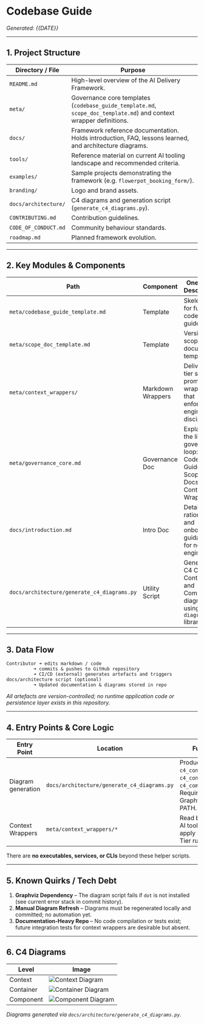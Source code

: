 # Codebase Guide

*Generated: {{DATE}}*

---

## 1. Project Structure

| Directory / File | Purpose |
|------------------|---------|
| `README.md` | High-level overview of the AI Delivery Framework. |
| `meta/` | Governance core templates (`codebase_guide_template.md`, `scope_doc_template.md`) and context wrapper definitions. |
| `docs/` | Framework reference documentation. Holds introduction, FAQ, lessons learned, and architecture diagrams. |
| `tools/` | Reference material on current AI tooling landscape and recommended criteria. |
| `examples/` | Sample projects demonstrating the framework (e.g. `flowerpot_booking_form/`). |
| `branding/` | Logo and brand assets. |
| `docs/architecture/` | C4 diagrams and generation script (`generate_c4_diagrams.py`). |
| `CONTRIBUTING.md` | Contribution guidelines. |
| `CODE_OF_CONDUCT.md` | Community behaviour standards. |
| `roadmap.md` | Planned framework evolution. |

---

## 2. Key Modules & Components

| Path | Component | One-liner Description |
|------|-----------|-----------------------|
| `meta/codebase_guide_template.md` | Template | Skeleton for future codebase guides. |
| `meta/scope_doc_template.md` | Template | Versioned scope document template. |
| `meta/context_wrappers/` | Markdown Wrappers | Delivery-tier specific prompt wrappers that enforce engineering discipline. |
| `meta/governance_core.md` | Governance Doc | Explains the live governance loop: Codebase Guide, Scope Docs, and Context Wrappers. |
| `docs/introduction.md` | Intro Doc | Detailed rationale and onboarding guidance for new engineers. |
| `docs/architecture/generate_c4_diagrams.py` | Utility Script | Generates C4 Context, Container, and Component diagrams using the `diagrams` library. |

---

## 3. Data Flow

```
Contributor ➜ edits markdown / code
          ➜ commits & pushes to GitHub repository
          ➜ CI/CD (external) generates artefacts and triggers docs/architecture script (optional)
          ➜ Updated documentation & diagrams stored in repo
```
*All artefacts are version-controlled; no runtime application code or persistence layer exists in this repository.*

---

## 4. Entry Points & Core Logic

| Entry Point | Location | Function |
|-------------|----------|----------|
| Diagram generation | `docs/architecture/generate_c4_diagrams.py` | Produces `c4_context.png`, `c4_container.png`, `c4_component.png`. Requires local Graphviz (`dot`) on PATH. |
| Context Wrappers | `meta/context_wrappers/*` | Read by external AI tooling to apply Delivery Tier rules. |

There are **no executables, services, or CLIs** beyond these helper scripts.

---

## 5. Known Quirks / Tech Debt

1. **Graphviz Dependency** – The diagram script fails if `dot` is not installed (see current error stack in commit history).
2. **Manual Diagram Refresh** – Diagrams must be regenerated locally and committed; no automation yet.
3. **Documentation-Heavy Repo** – No code compilation or tests exist; future integration tests for context wrappers are desirable but absent.

---

## 6. C4 Diagrams

| Level | Image |
|-------|--------|
| Context | ![Context Diagram](docs/architecture/c4_context.png) |
| Container | ![Container Diagram](docs/architecture/c4_container.png) |
| Component | ![Component Diagram](docs/architecture/c4_component.png) |

*Diagrams generated via `docs/architecture/generate_c4_diagrams.py`.* 